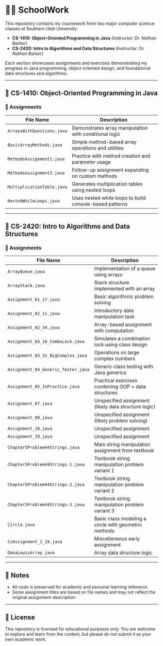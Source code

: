 # 🧑‍🎓 SchoolWork

This repository contains my coursework from two major computer science classes at Southern Utah University:

- **CS-1410: Object-Oriented Programming in Java** *(Instructor: Dr. Nathan Barker)*
- **CS-2420: Intro to Algorithms and Data Structures** *(Instructor: Dr. Nathan Barker)*

Each section showcases assignments and exercises demonstrating my progress in Java programming, object-oriented design, and foundational data structures and algorithms.

---

## 📘 CS-1410: Object-Oriented Programming in Java

### 📂 Assignments

| File Name                    | Description                                                |
|-----------------------------|------------------------------------------------------------|
| `ArraysWithQuestions.java`  | Demonstrates array manipulation with conditional logic     |
| `BasicArrayMethods.java`    | Simple method-based array operations and utilities         |
| `MethodsAssignment1.java`   | Practice with method creation and parameter usage          |
| `MethodsAssignment2.java`   | Follow-up assignment expanding on custom methods           |
| `MultiplicationTable.java`  | Generates multiplication tables using nested loops         |
| `NestedWhileLoops.java`     | Uses nested while loops to build console-based patterns    |

---

## 📗 CS-2420: Intro to Algorithms and Data Structures


### 📂 Assignments

| File Name                            | Description                                              |
|--------------------------------------|----------------------------------------------------------|
| `ArrayQueue.java`                    | Implementation of a queue using arrays                   |
| `ArrayStack.java`                    | Stack structure implemented with an array                |
| `Assignment_01_17.java`              | Basic algorithmic problem solving                        |
| `Assignment_02_11.java`              | Introductory data manipulation task                      |
| `Assignment_02_34.java`              | Array-based assignment with computation                  |
| `Assignment_03_18_ComboLock.java`    | Simulates a combination lock using class design          |
| `Assignment_03_31_BigComplex.java`   | Operations on large complex numbers                      |
| `Assignment_04_Generic_Tester.java`  | Generic class testing with Java generics                 |
| `Assignment_05_InPractice.java`      | Practical exercises combining OOP + data structures      |
| `Assignment_07.java`                 | Unspecified assignment (likely data structure logic)     |
| `Assignment_08.java`                 | Unspecified assignment (likely problem solving)          |
| `Assignment_18.java`                 | Unspecified assignment                                   |
| `Assignment_19.java`                 | Unspecified assignment                                   |
| `Chapter5Problem44Strings.java`      | Main string manipulation assignment from textbook        |
| `Chapter5Problem44Strings-1.java`    | Textbook string manipulation problem variant 1           |
| `Chapter5Problem44Strings-2.java`    | Textbook string manipulation problem variant 2           |
| `Chapter5Problem44Strings-3.java`    | Textbook string manipulation problem variant 3           |
| `Circle.java`                        | Basic class modeling a circle with geometric methods     |
| `CsAssignment_1_19.java`             | Miscellaneous early assignment                           |
| `DanaLewisArray.java`                | Array data structure logic                               |

---

## 📌 Notes

- All code is preserved for academic and personal learning reference.
- Some assignment titles are based on file names and may not reflect the original assignment description.

---

## 📜 License

This repository is licensed for educational purposes only. You are welcome to explore and learn from the content, but please do not submit it as your own academic work.
